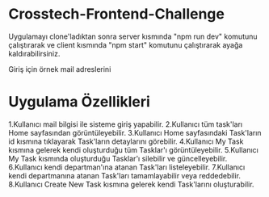 ﻿# Crosstech-Frontend-Challenge

Uygulamayı clone'ladıktan sonra server kısmında "npm run dev" komutunu çalıştırarak ve client kısmında "npm start" komutunu çalıştırarak 
ayağa kaldırabilirsiniz.

Giriş için örnek mail adreslerini 

# Uygulama Özellikleri

1.Kullanıcı mail bilgisi ile sisteme giriş yapabilir.
2.Kullanıcı tüm task'ları  Home sayfasından görüntüleyebilir.
3.Kullanıcı Home sayfasındaki Task'ların id kısmına tıklayarak Task'ların detaylarını görebilir.
4.Kullanıcı My Task kısmına gelerek kendi oluşturduğu tüm Tasklar'ı görüntüleyebilir.
5.Kullanıcı My Task kısmında oluşturduğu Tasklar'ı silebilir ve güncelleyebilir.
6.Kullanıcı kendi departman'ına atanan Task'ları listeleyebilir.
7.Kullanıcı kendi departmanına atanan Task'ları tamamlayabilir veya reddedebilir.
8.Kullanıcı Create New Task kısmına gelerek kendi Task'larını oluşturabilir.

